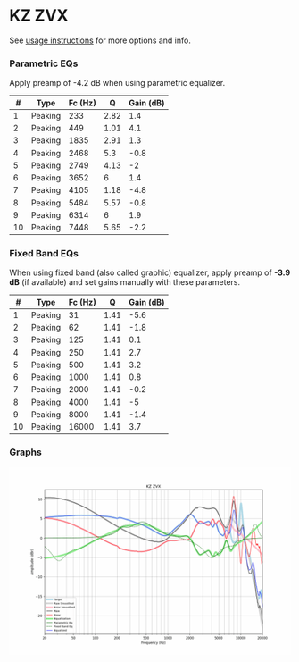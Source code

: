 # KZ ZVX
See [usage instructions](https://github.com/jaakkopasanen/AutoEq#usage) for more options and info.

### Parametric EQs
Apply preamp of -4.2 dB when using parametric equalizer.

|   # | Type    |   Fc (Hz) |    Q |   Gain (dB) |
|-----|---------|-----------|------|-------------|
|   1 | Peaking |       233 | 2.82 |         1.4 |
|   2 | Peaking |       449 | 1.01 |         4.1 |
|   3 | Peaking |      1835 | 2.91 |         1.3 |
|   4 | Peaking |      2468 | 5.3  |        -0.8 |
|   5 | Peaking |      2749 | 4.13 |        -2   |
|   6 | Peaking |      3652 | 6    |         1.4 |
|   7 | Peaking |      4105 | 1.18 |        -4.8 |
|   8 | Peaking |      5484 | 5.57 |        -0.8 |
|   9 | Peaking |      6314 | 6    |         1.9 |
|  10 | Peaking |      7448 | 5.65 |        -2.2 |

### Fixed Band EQs
When using fixed band (also called graphic) equalizer, apply preamp of **-3.9 dB** (if available) and set gains manually with these parameters.

|   # | Type    |   Fc (Hz) |    Q |   Gain (dB) |
|-----|---------|-----------|------|-------------|
|   1 | Peaking |        31 | 1.41 |        -5.6 |
|   2 | Peaking |        62 | 1.41 |        -1.8 |
|   3 | Peaking |       125 | 1.41 |         0.1 |
|   4 | Peaking |       250 | 1.41 |         2.7 |
|   5 | Peaking |       500 | 1.41 |         3.2 |
|   6 | Peaking |      1000 | 1.41 |         0.8 |
|   7 | Peaking |      2000 | 1.41 |        -0.2 |
|   8 | Peaking |      4000 | 1.41 |        -5   |
|   9 | Peaking |      8000 | 1.41 |        -1.4 |
|  10 | Peaking |     16000 | 1.41 |         3.7 |

### Graphs
![](./KZ%20ZVX.png)
